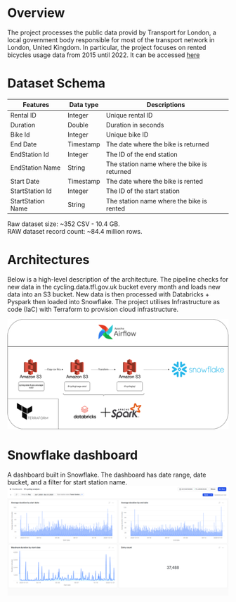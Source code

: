 # Overview
The project processes the public data provid by Transport for London, a local government body responsible for most of the transport network in London, United Kingdom. In particular, the project focuses on rented bicycles usage data from 2015 until 2022. It can be accessed [here](https://cycling.data.tfl.gov.uk/)

# Dataset Schema

| Features          | Data type | Descriptions                                |
| ----------------- | --------- | ------------------------------------------- |
| Rental ID         | Integer   | Unique rental ID                            |
| Duration          | Double    | Duration in seconds                         |
| Bike Id           | Integer   | Unique bike ID                              |
| End Date          | Timestamp | The date where the bike is returned         |
| EndStation Id     | Integer   | The ID of the end station                   |
| EndStation Name   | String    | The station name where the bike is returned |
| Start Date        | Timestamp | The date where the bike is rented           |
| StartStation Id   | Integer   | The ID of the start station                 |
| StartStation Name | String    | The station name where the bike is rented   |

Raw dataset size: ~352 CSV - 10.4 GB. <br>
RAW dataset record count: ~84.4 million rows.


# Architectures

Below is a high-level description of the architecture. The pipeline checks for new data in the cycling.data.tfl.gov.uk bucket every month and loads new data into an S3 bucket. New data is then processed with Databricks + Pyspark then loaded into Snowflake. The project utilises Infrastructure as code (IaC) with Terraform to provision cloud infrastructure.

![Alt text](images/tfl-cycling-overall_architecture.drawio.png)

# Snowflake dashboard

A dashboard built in Snowflake. The dashboard has date range, date bucket, and a filter for start station name.
![Alt text](images/snowflake-dashboard.png)

